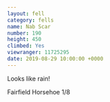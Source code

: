 ```yaml
---
layout: fell
category: fells
name: Nab Scar
number: 190
height: 450
climbed: Yes
viewranger: 11725295
date: 2019-08-29 10:00:00 +0000
---
```

Looks like rain!

Fairfield Horsehoe 1/8

